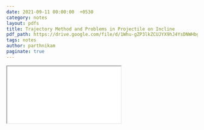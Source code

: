 ```yaml
---
date: 2021-09-11 00:00:00  +0530
category: notes
layout: pdfs
title: Trajectory Method and Problems in Projectile on Incline
pdf_path: https://drive.google.com/file/d/1Whu-gZP3lkZCUJYX9hJ4YsDNWHbg6AAR/preview?usp=sharing
tags: notes
author: parthnikam
paginate: true
---
```


<iframe class="embed-pdf" src="{{ page.pdf_path }}#toolbar=0" seamless="seamless" scrolling="no" style="overflow:hidden"></iframe>
